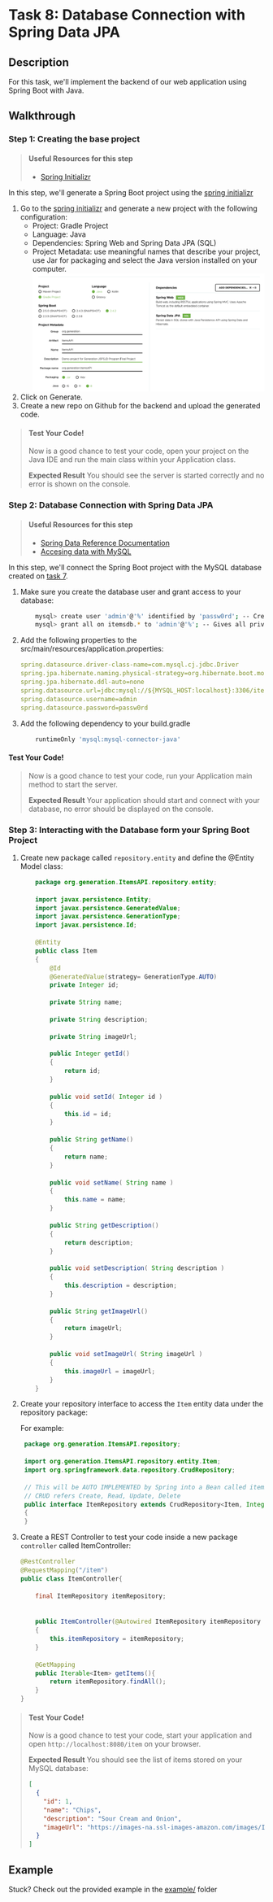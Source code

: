 # Task 8: Database Connection with Spring Data JPA

## Description

For this task, we'll implement the backend of our web application using Spring Boot with Java.

## Walkthrough

### Step 1: Creating the base project

> #### Useful Resources for this step
>
> - [Spring Initializr](https://start.spring.io/)

In this step, we'll generate a Spring Boot project using the [spring initializr](https://start.spring.io/)

1. Go to the [spring initializr](https://start.spring.io/) and generate a new project with the following configuration:
   - Project: Gradle Project
   - Language: Java
   - Dependencies: Spring Web and Spring Data JPA (SQL)
   - Project Metadata: use meaningful names that describe your project, use Jar for packaging and select the Java version installed on your computer.
     <img src="./img/project-setup-spring-boot.png">
2. Click on Generate.
3. Create a new repo on Github for the backend and upload the generated code.

> #### Test Your Code!
>
> Now is a good chance to test your code, open your project on the Java IDE and run the main class within your Application class.
>
> **Expected Result**
> You should see the server is started correctly and no error is shown on the console.

### Step 2: Database Connection with Spring Data JPA

> #### Useful Resources for this step
>
> - [Spring Data Reference Documentation](https://docs.spring.io/spring-data/jpa/docs/current/reference/html/#jpa.introduction)
> - [Accesing data with MySQL](https://spring.io/guides/gs/accessing-data-mysql/)

In this step, we'll connect the Spring Boot project with the MySQL database created on [task 7](https://github.com/generation-org/jfsjd-final-project/tree/main/task-7).

1. Make sure you create the database user and grant access to your database:

   ```bash
       mysql> create user 'admin'@'%' identified by 'passw0rd'; -- Creates the user
       mysql> grant all on itemsdb.* to 'admin'@'%'; -- Gives all privileges to the new user on the newly created database
   ```

2. Add the following properties to the src/main/resources/application.properties:

   ```yaml
   spring.datasource.driver-class-name=com.mysql.cj.jdbc.Driver
   spring.jpa.hibernate.naming.physical-strategy=org.hibernate.boot.model.naming.PhysicalNamingStrategyStandardImpl
   spring.jpa.hibernate.ddl-auto=none
   spring.datasource.url=jdbc:mysql://${MYSQL_HOST:localhost}:3306/itemsdb
   spring.datasource.username=admin
   spring.datasource.password=passw0rd
   ```

3. Add the following dependency to your build.gradle

   ```gradle
       runtimeOnly 'mysql:mysql-connector-java'
   ```

#### Test Your Code!

> Now is a good chance to test your code, run your Application main method to start the server.
>
> **Expected Result**
> Your application should start and connect with your database, no error should be displayed on the console.

### Step 3: Interacting with the Database form your Spring Boot Project

1. Create new package called `repository.entity` and define the @Entity Model class:

   ```java
       package org.generation.ItemsAPI.repository.entity;

       import javax.persistence.Entity;
       import javax.persistence.GeneratedValue;
       import javax.persistence.GenerationType;
       import javax.persistence.Id;

       @Entity
       public class Item
       {
           @Id
           @GeneratedValue(strategy= GenerationType.AUTO)
           private Integer id;

           private String name;

           private String description;

           private String imageUrl;

           public Integer getId()
           {
               return id;
           }

           public void setId( Integer id )
           {
               this.id = id;
           }

           public String getName()
           {
               return name;
           }

           public void setName( String name )
           {
               this.name = name;
           }

           public String getDescription()
           {
               return description;
           }

           public void setDescription( String description )
           {
               this.description = description;
           }

           public String getImageUrl()
           {
               return imageUrl;
           }

           public void setImageUrl( String imageUrl )
           {
               this.imageUrl = imageUrl;
           }
       }
   ```

2. Create your repository interface to access the `Item` entity data under the repository package:

   For example:

   ```java
    package org.generation.ItemsAPI.repository;

    import org.generation.ItemsAPI.repository.entity.Item;
    import org.springframework.data.repository.CrudRepository;

    // This will be AUTO IMPLEMENTED by Spring into a Bean called itemRepository
    // CRUD refers Create, Read, Update, Delete
    public interface ItemRepository extends CrudRepository<Item, Integer>
    {
    }
   ```

3. Create a REST Controller to test your code inside a new package `controller` called ItemController:

   ```java
   @RestController
   @RequestMapping("/item")
   public class ItemController{

       final ItemRepository itemRepository;


       public ItemController(@Autowired ItemRepository itemRepository )
       {
           this.itemRepository = itemRepository;
       }

       @GetMapping
       public Iterable<Item> getItems(){
           return itemRepository.findAll();
       }
   }

   ```

> #### Test Your Code!
>
> Now is a good chance to test your code, start your application and open `http://localhost:8080/item` on your browser.
>
> **Expected Result**
> You should see the list of items stored on your MySQL database:
>
> ```json
> [
>   {
>     "id": 1,
>     "name": "Chips",
>     "description": "Sour Cream and Onion",
>     "imageUrl": "https://images-na.ssl-images-amazon.com/images/I/81EUE1oZURL._SL1500_.jpg"
>   }
> ]
> ```

## Example

Stuck? Check out the provided example in the [example/](example/) folder
